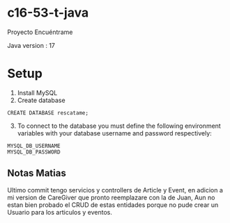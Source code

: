 # c16-53-t-java

Proyecto Encuéntrame

Java version : 17 

# Setup

1. Install MySQL
2. Create database 

```
CREATE DATABASE rescatame;
```

3. To connect to the database you must define the following environment variables with your database username and password respectively:

```
MYSQL_DB_USERNAME
MYSQL_DB_PASSWORD
```

## Notas Matias
Ultimo commit tengo servicios y controllers de Article y Event, en adicion a mi version de CareGiver que pronto reemplazare con la de Juan, Aun no estan bien probado el CRUD de estas entidades porque no pude crear un Usuario para los articulos y eventos.


